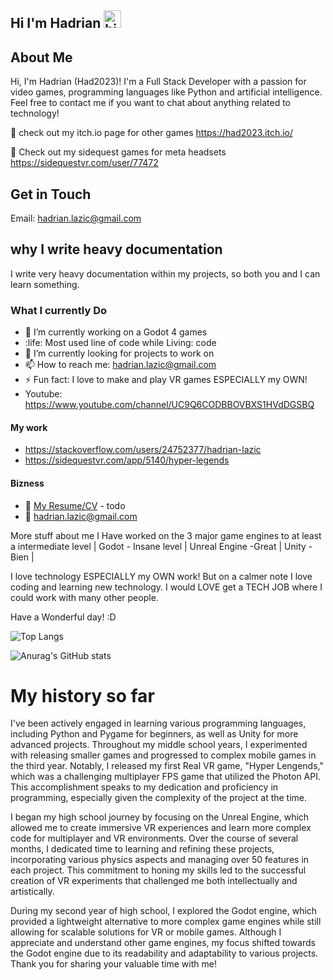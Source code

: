 ## Hi I'm Hadrian <img src="https://user-images.githubusercontent.com/1303154/88677602-1635ba80-d120-11ea-84d8-d263ba5fc3c0.gif" width="28px" height="28px" alt="hi">

## About Me
Hi, I'm Hadrian (Had2023)! I'm a Full Stack Developer with a passion for video games, programming languages like Python and artificial intelligence. Feel free to contact me if you want to chat about anything related to technology!

🚀 check out my itch.io page for other games https://had2023.itch.io/

🚀 Check out my sidequest games for meta headsets https://sidequestvr.com/user/77472

## Get in Touch
Email: hadrian.lazic@gmail.com

## why I write heavy documentation
I write very heavy documentation within my projects, so both you and I can learn something.

### What I currently Do

- 🔭 I’m currently working on a Godot 4 games
- :life: Most used line of code while Living: code
- 🤔 I’m currently looking for projects to work on
- 📫 How to reach me: hadrian.lazic@gmail.com
- ⚡ Fun fact: I love to make and play VR games ESPECIALLY my OWN!
- Youtube: https://www.youtube.com/channel/UC9Q6CODBBOVBXS1HVdDGSBQ

#### My work 

- https://stackoverflow.com/users/24752377/hadrian-lazic
- https://sidequestvr.com/app/5140/hyper-legends


#### Bizness
- :paperclip: [My Resume/CV](https://google.com) - todo
- :email: hadrian.lazic@gmail.com

More stuff about me 
I Have worked on the 3 major game engines to at least a intermediate level 
| Godot - Insane level | Unreal Engine -Great | Unity - Bien |


I love technology ESPECIALLY my OWN work! But on a calmer note I love coding and learning new technology. I would LOVE 
get a TECH JOB where I could work with many other people. 

Have a Wonderful day! :D

![Top Langs](https://github-readme-stats.vercel.app/api/top-langs/?username=had2020&langs_count=5)

![Anurag's GitHub stats](https://github-readme-stats.vercel.app/api?username=had2020&show=reviews,discussions_started,discussions_answered,prs_merged,prs_merged_percentage)

# My history so far
I've been actively engaged in learning various programming languages, including Python and Pygame for beginners, as well as Unity for more advanced projects. Throughout my middle school years, I experimented with releasing smaller games and progressed to complex mobile games in the third year. Notably, I released my first Real VR game, "Hyper Lengends," which was a challenging multiplayer FPS game that utilized the Photon API. This accomplishment speaks to my dedication and proficiency in programming, especially given the complexity of the project at the time. 

I began my high school journey by focusing on the Unreal Engine, which allowed me to create immersive VR experiences and learn more complex code for multiplayer and VR environments. Over the course of several months, I dedicated time to learning and refining these projects, incorporating various physics aspects and managing over 50 features in each project. This commitment to honing my skills led to the successful creation of VR experiments that challenged me both intellectually and artistically.

During my second year of high school, I explored the Godot engine, which provided a lightweight alternative to more complex game engines while still allowing for scalable solutions for VR or mobile games. Although I appreciate and understand other game engines, my focus shifted towards the Godot engine due to its readability and adaptability to various projects. Thank you for sharing your valuable time with me!
